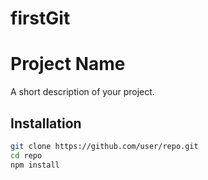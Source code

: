 # firstGit
# Project Name
A short description of your project.
## Installation
```bash
git clone https://github.com/user/repo.git
cd repo
npm install
